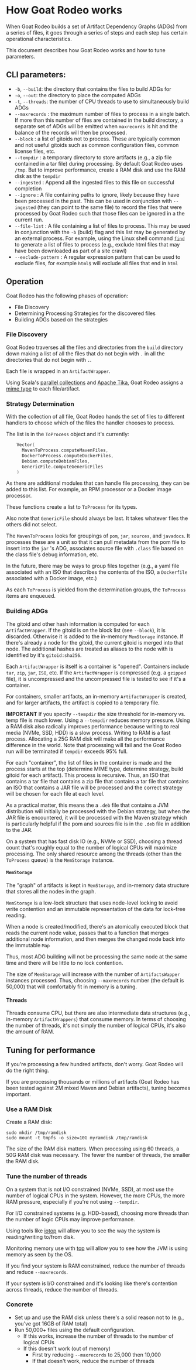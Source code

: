 # How Goat Rodeo works

When Goat Rodeo builds a set of Artifact Dependency Graphs (ADGs) from
a series of files, it goes through a series of steps and each step
has certain operational characteristics.

This document describes how Goat Rodeo works and how to tune parameters.

## CLI parameters:

     
* `-b`, `--build`: the directory that contains the files to build ADGs for
* `-o`, `--out`: the directory to place the computed ADGs
* `-t`, `--threads`: the number of CPU threads to use to simultaneously build ADGs
* `--maxrecords` : the maximum number of files to process in a single batch. If more
   than this number of files are contained in the build directory, a separate set of ADGs
   will be emitted when `maxrecords` is hit and the balance of the records will then be processed.
* `--block` : a list of gitoids not to process. These are typically common and not useful gitoids such as
   common configuration files, common license files, etc.
* `--tempdir` : a temporary directory to store artifacts (e.g., a zip file contained in a tar file) during
  processing. By default Goat Rodeo uses `/tmp`. But to improve performance, create a RAM disk and
  use the RAM disk as the `tempdir`
* `--ingested` : Append all the ingested files to this file on successful completion
* `--ignore` : A file containing paths to ignore, likely because they have been processed in the past. This can be used in conjunction
  with `--ingested` (they can point to the same file) to record the files that were processed by Goat Rodeo such that those files
  can be ignored in a the current run.
* `--file-list` : A file containing a list of files to process. This may be used in conjunction with the `-b` (build) flag and this list may be
   generated by an external process. For example, using the Linux shell command [`find`](https://www.man7.org/linux/man-pages/man1/find.1.html)
   to generate a list of files to process (e.g., exclude html files that may have been downloaded as part of a site crawl)
* `--exclude-pattern` : A regular expression pattern that can be used to exclude files, for example `html$` will exclude all files that end in `html`

## Operation

Goat Rodeo has the following phases of operation:

* File Discovery
* Determining Processing Strategies for the discovered files
* Building ADGs based on the strategies

### File Discovery

Goat Rodeo traverses all the files and directories from the `build` directory down
making a list of all the files that do not begin with `.` in all the directories that
do not begin with `.`.

Each file is wrapped in an `ArtifactWrapper`.

Using Scala's [parallel collections](https://docs.scala-lang.org/overviews/parallel-collections/overview.html)
and [Apache Tika](https://tika.apache.org/), Goat Rodeo assigns a [mime type](https://en.wikipedia.org/wiki/MIME)
to each file/artifact.

### Strategy Determination

With the collection of all file, Goat Rodeo hands the set of files to different
handlers to choose which of the files the handler chooses to process.

The list is in the `ToProcess` object and it's currently:

```scala
    Vector(
      MavenToProcess.computeMavenFiles,
      DockerToProcess.computeDockerFiles,
      Debian.computeDebianFiles,
      GenericFile.computeGenericFiles
    )
```

As there are additional modules that can handle file processing, they can
be added to this list. For example, an RPM processor or a Docker image processor.

These functions create a list to `ToProcess` for its types.

Also note that `GenericFile` should always be last. It takes whatever files the
others did not select.

The `MavenToProcess` looks for groupings of `pom`, `jar`, `sources`, and `javadocs`. It processes
these are a unit so that it can pull metadata from the pom file to insert into the `jar` 's ADG,
associates source file with `.class` file based on the class file's debug information, etc.

In the future, there may be ways to group files together (e.g., a yaml file associated with an ISO
that describes the contents of the ISO, a `Dockerfile` associated with a Docker image, etc.)

As each `ToProcess` is yielded from the determination groups, the `ToProcess` items are
enqueued.

### Building ADGs

The gitoid and other hash information is computed for each `ArtifactWrapper`. If the gitoid is on
the block list (see `--block`), it is discarded. Otherwise it is added to the in-memory `MemStorage`
instance. If there's already a node for the gitoid, the current gitoid is merged into that node.
The additional hashes are treated as aliases to the node with is identified by it's `gitoid:sha256`.

Each `ArtifactWrapper` is itself is a container is "opened". Containers include `tar`, `zip`, `jar`,
`ISO`, etc. If the `ArtifactWrapper` is compressed (e.g. a `gzipped` file), it is uncompressed and the
uncompressed file is tested to see if it's a container.

For containers, smaller artifacts, an in-memory `ArtifactWrapper` is created, and for larger artifacts,
the artifact is copied to a temporary file.

**IMPORTANT** If you specify `--tempdir` the size threshold for in-memory vs. temp file is much lower. Using
a `--tempdir` reduces memory pressure. Using a RAM disk also radically improves performance because writing
to real media (NVMe, SSD, HDD) is a slow process. Writing to RAM is a fast process. Allocating a 25G RAM
disk will make all the performance difference in the world. Note that processing will fail and the Goat Rodeo
run will be terminated if `tempdir` exceeds 95% full.

For each "container", the list of files in the container is made and the process starts at the top (determine
MIME type, determine strategy, build gitoid for each artifact). This process is recursive. Thus, an ISO that
contains a tar file that contains a zip file that contains a tar file that contains an ISO that contains a JAR
file will be processed and the correct strategy will be chosen for each file at each level.

As a practical matter, this means the a `.deb` file that contains a JVM distribution will initially be processed
with the Debian strategy, but when the JAR file is encountered, it will be processed with the Maven strategy which
is particularly helpful if the pom and sources file is in the `.deb` file in addition to the JAR.

On a system that has fast disk IO (e.g., NVMe or SSD), choosing a thread count that's roughly equal to the number
of logical CPUs will maximize processing. The only shared resource among the threads (other than the `ToProcess`
queue) is the `MemStorage` instance.

#### `MemStorage` 

The "graph" of artifacts is kept in `MemStorage`, and in-memory data structure that stores all the nodes in the graph.

`MemStorage` is a low-lock structure that uses node-level locking to avoid write contention and an immutable
representation of the data for lock-free reading.

When a node is created/modified, there's an atomically executed block that reads the current node value, passes
that to a function that merges additional node information, and then merges the changed node back into the immutable
`Map`

Thus, most ADG building will not be processing the same node at the same time and there will be little to no
lock contention.

The size of `MemStorage` will increase with the number of `ArtifactsWapper` instances processed. Thus,
choosing `--maxrecords` number (the default is 50,000) that will comfortably fit in memory is a tuning.

#### Threads

Threads consume CPU, but there are also intermediate data structures (e.g., in-memory `ArtifactWrappers`) that
consume memory. In terms of choosing the number of threads, it's not simply the number of logical CPUs, it's
also the amount of RAM.

## Tuning for performance

If you're processing a few hundred artifacts, don't worry. Goat Rodeo will do the right thing.

If you are processing thousands or millions of artifacts (Goat Rodeo has been tested against 2M mixed
Maven and Debian artifacts), tuning becomes important.

### Use a RAM Disk

Create a RAM disk:

```shell
sudo mkdir /tmp/ramdisk
sudo mount -t tmpfs -o size=10G myramdisk /tmp/ramdisk
```

The size of the RAM disk matters. When processing using 60 threads, a 50G RAM disk
was necessary. The fewer the number of threads, the smaller the RAM disk.

### Tune the number of threads

On a system that is not I/O constrained (NVMe, SSD), at most use the number of logical CPUs in the system.
However, the more CPUs, the more RAM pressure, especially if you're not using `--tempdir`.

For I/O constrained systems (e.g. HDD-based), choosing more threads than the number of logic CPUs may
improve performance.

Using tools like [iotop](https://www.geeksforgeeks.org/iotop-command-in-linux-with-examples/) will allow you
to see the way the system is reading/writing to/from disk.

Monitoring memory use with [top](https://www.man7.org/linux/man-pages/man1/top.1.html) will allow you to
see how the JVM is using memory as seen by the OS.

If you find your system is RAM constrained, reduce the number of threads and reduce `--maxrecords`.

If your system is I/O constrained and it's looking like there's contention across threads, reduce the
number of threads.

### Concrete

* Set up and use the RAM disk unless there's a solid reason not to (e.g., you've got 16GB of RAM total)
* Run 50,000+ files using the default configuration.
     * If this works, increase the number of threads to the number of logical CPUs
     * If this doesn't work (out of memory)
         * First try reducing `--maxrecords` to 25,000 then 10,000
         * If that doesn't work, reduce the number of threads

